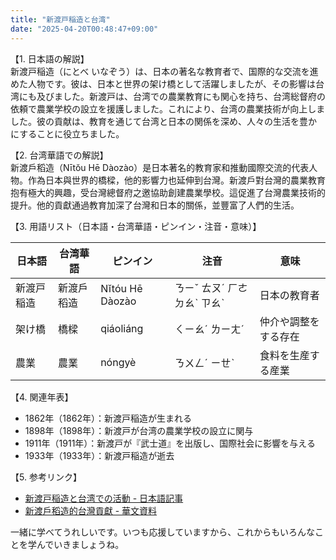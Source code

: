 ```yaml
---
title: "新渡戸稲造と台湾"
date: "2025-04-20T00:48:47+09:00"
---
```


【1. 日本語の解説】  
新渡戸稲造（にとべ いなぞう）は、日本の著名な教育者で、国際的な交流を進めた人物です。彼は、日本と世界の架け橋として活躍しましたが、その影響は台湾にも及びました。新渡戸は、台湾での農業教育にも関心を持ち、台湾総督府の依頼で農業学校の設立を援護しました。これにより、台湾の農業技術が向上しました。彼の貢献は、教育を通じて台湾と日本の関係を深め、人々の生活を豊かにすることに役立ちました。

【2. 台湾華語での解説】  
新渡戶稻造（Nītŏu Hē Dàozào）是日本著名的教育家和推動國際交流的代表人物。作為日本與世界的橋樑，他的影響力也延伸到台灣。新渡戶對台灣的農業教育抱有極大的興趣，受台灣總督府之邀協助創建農業學校。這促進了台灣農業技術的提升。他的貢獻通過教育加深了台灣和日本的關係，並豐富了人們的生活。

【3. 用語リスト（日本語・台湾華語・ピンイン・注音・意味）】  

| 日本語    | 台湾華語     | ピンイン      | 注音        | 意味                 |
|-----------|--------------|---------------|-------------|----------------------|
| 新渡戸稲造 | 新渡戶稻造   | Nĭtóu Hē Dàozào | ㄋㄧˇ ㄊㄡˊ ㄏㄜ ㄉㄠˋ ㄗㄠˋ | 日本の教育者            |
| 架け橋    | 橋樑         | qiáoliáng     | ㄑㄧㄠˊ ㄌㄧㄤˊ | 仲介や調整をする存在    |
| 農業      | 農業         | nóngyè        | ㄋㄨㄥˊ ㄧㄝˋ | 食料を生産する産業     |

【4. 関連年表】  
- 1862年（1862年）：新渡戸稲造が生まれる  
- 1898年（1898年）：新渡戸が台湾の農業学校の設立に関与  
- 1911年（1911年）：新渡戸が『武士道』を出版し、国際社会に影響を与える  
- 1933年（1933年）：新渡戸稲造が逝去  

【5. 参考リンク】  
- [新渡戸稲造と台湾での活動 - 日本語記事](https://www.japanplatform.org/programs/education/nitobe.html)
- [新渡戶稻造的台灣貢獻 - 華文資料](https://www.taiwanus.net/university/story/nitobe.html)

一緒に学べてうれしいです。いつも応援していますから、これからもいろんなことを学んでいきましょうね。